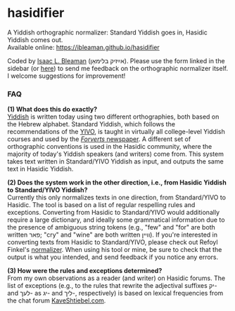 # hasidifier
A Yiddish orthographic normalizer: Standard Yiddish goes in, Hasidic Yiddish comes out.  
Available online: <a href="https://ibleaman.github.io/hasidifier">https://ibleaman.github.io/hasidifier</a>

Coded by <a href="http://www.isaacbleaman.com">Isaac L. Bleaman</a> (אײַזיק בלימאַן). Please use the form linked in the sidebar (or <a href="https://docs.google.com/forms/d/e/1FAIpQLSeEReifR2tkrEMT2gdUuo2p_6GxDXRpLDdpmXkvsyJYaE0Kdg/viewform">here</a>) to send me feedback on the orthographic normalizer itself. I welcome suggestions for improvement!

### FAQ
**(1) What does this do exactly?**<br>
<a href="http://www.yivoencyclopedia.org/article.aspx/Language/Yiddish">Yiddish</a> is written today using two different orthographies, both based on the Hebrew alphabet. Standard Yiddish, which follows the recommendations of the <a href="https://www.yivo.org/Yiddish-Alphabet">YIVO</a>, is taught in virtually all college-level Yiddish courses and used by the <a href="http://yiddish.forward.com/">*Forverts* newspaper</a>. A different set of orthographic conventions is used in the Hasidic community, where the majority of today's Yiddish speakers (and writers) come from. This system takes text written in Standard/YIVO Yiddish as input, and outputs the same text in Hasidic Yiddish.

**(2) Does the system work in the other direction, i.e., from Hasidic Yiddish to Standard/YIVO Yiddish?**  
Currently this only normalizes texts in one direction, from Standard/YIVO to Hasidic. The tool is based on a list of regular respelling rules and exceptions. Converting from Hasidic to Standard/YIVO would additionally require a large dictionary, and ideally some grammatical information due to the presence of ambiguous string tokens (e.g., "few" and "for" are both written פאר; "cry" and "wine" are both written וויין). If you're interested in converting texts from Hasidic to Standard/YIVO, please check out Refoyl Finkel's <a href="https://www.cs.uky.edu/~raphael/yiddish/checkSpellUTF.cgi">normalizer</a>. When using his tool or mine, be sure to check that the output is what you intended, and send feedback if you notice any errors.

**(3) How were the rules and exceptions determined?**  
From my own observations as a reader (and writer) on Hasidic forums. The list of exceptions (e.g., to the rules that rewrite the adjectival suffixes יק- and לעך- as יג- and ליך-, respectively) is based on lexical frequencies from the chat forum <a href="http://www.kaveshtiebel.com/">KaveShtiebel.com</a>.
